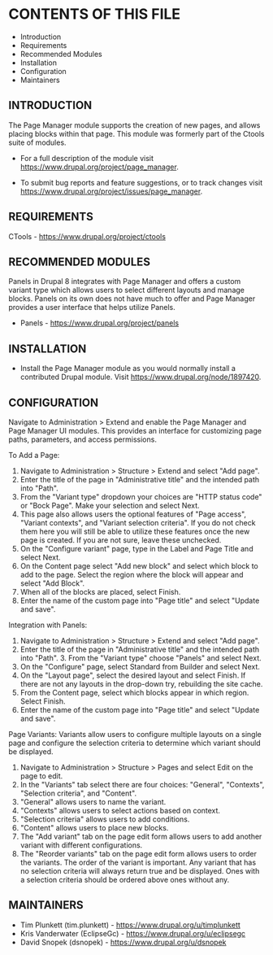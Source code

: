 # CONTENTS OF THIS FILE

- Introduction
- Requirements
- Recommended Modules
- Installation
- Configuration
- Maintainers

## INTRODUCTION

The Page Manager module supports the creation of new pages, and allows placing
blocks within that page. This module was formerly part of the Ctools suite of
modules.

- For a full description of the module visit
  <https://www.drupal.org/project/page_manager>.

- To submit bug reports and feature suggestions, or to track changes visit
  <https://www.drupal.org/project/issues/page_manager>.

## REQUIREMENTS

CTools - <https://www.drupal.org/project/ctools>

## RECOMMENDED MODULES

Panels in Drupal 8 integrates with Page Manager and offers a custom variant type
which allows users to select different layouts and manage blocks. Panels on its
own does not have much to offer and Page Manager provides a user interface that
helps utilize Panels.

- Panels - <https://www.drupal.org/project/panels>

## INSTALLATION

- Install the Page Manager module as you would normally install a contributed
  Drupal module. Visit <https://www.drupal.org/node/1897420>.

## CONFIGURATION

Navigate to Administration > Extend and enable the Page Manager and Page Manager
UI modules. This provides an interface for customizing page paths, parameters,
and access permissions.

To Add a Page:
1. Navigate to Administration > Structure > Extend and select "Add page".
2. Enter the title of the page in "Administrative title" and the intended path
   into "Path".
3. From the "Variant type" dropdown your choices are "HTTP status code" or
   "Bock Page". Make your selection and select Next.
4. This page also allows users the optional features of "Page access", "Variant
   contexts", and "Variant selection criteria". If you do not check them here
   you will still be able to utilize these features once the new page is
   created. If you are not sure, leave these unchecked.
5. On the "Configure variant" page, type in the Label and Page Title and select
   Next.
6. On the Content page select "Add new block" and select which block to add to
   the page. Select the region where the block will appear and select "Add
   Block".
7. When all of the blocks are placed, select Finish.
8. Enter the name of the custom page into "Page title" and select "Update and
   save".

Integration with Panels:
1. Navigate to Administration > Structure > Extend and select "Add page".
2. Enter the title of the page in "Administrative title" and the intended path
   into "Path". 3. From the "Variant type" choose "Panels" and select Next.
4. On the "Configure" page, select Standard from Builder and select Next.
5. On the "Layout page", select the desired layout and select Finish. If there
   are not any layouts in the drop-down try, rebuilding the site cache.
6. From the Content page, select which blocks appear in which region. Select
   Finish.
7. Enter the name of the custom page into "Page title" and select "Update and
   save".

Page Variants:
Variants allow users to configure multiple layouts on a single page and
configure the selection criteria to determine which variant should be displayed.
1. Navigate to Administration > Structure > Pages and select Edit on the page
   to edit.
2. In the "Variants" tab select there are four choices: "General", "Contexts",
   "Selection criteria", and "Content".
3. "General" allows users to name the variant.
4. "Contexts" allows users to select actions based on context.
5. "Selection criteria" allows users to add conditions.
6. "Content" allows users to place new blocks.
7. The "Add variant" tab on the page edit form allows users to add another
   variant with different configurations.
8. The "Reorder variants" tab on the page edit form allows users to order the
   variants. The order of the variant is important. Any variant that has no
   selection criteria will always return true and be displayed. Ones with a
   selection criteria should be ordered above ones without any.

## MAINTAINERS

- Tim Plunkett (tim.plunkett) - <https://www.drupal.org/u/timplunkett>
- Kris Vanderwater (EclipseGc) - <https://www.drupal.org/u/eclipsegc>
- David Snopek (dsnopek) - <https://www.drupal.org/u/dsnopek>
